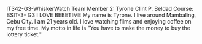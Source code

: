 IT342-G3-WhiskerWatch
Team Member 2: Tyrone Clint P. Beldad
Course: BSIT-3- G3
I LOVE BEBETIME
My name is Tyrone. I live around Mambaling, Cebu City.
I am 21 years old. I love watching films and enjoying coffee on my free time.
My motto in life is "You have to make the money to buy the lottery ticket."
